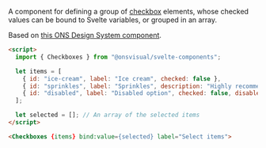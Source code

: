 A component for defining a group of [checkbox](/docs/inputs-checkbox--docs) elements, whose checked values can be bound to Svelte variables, or grouped in an array.

Based on [this ONS Design System component](https://service-manual.ons.gov.uk/design-system/components/checkboxes).

<!-- prettier-ignore -->
```html
<script>
  import { Checkboxes } from "@onsvisual/svelte-components";

  let items = [
    { id: "ice-cream", label: "Ice cream", checked: false },
    { id: "sprinkles", label: "Sprinkles", description: "Highly recommended!", checked: false },
    { id: "disabled", label: "Disabled option", checked: false, disabled: true },
  ];

  let selected = []; // An array of the selected items
</script>

<Checkboxes {items} bind:value={selected} label="Select items">
```
